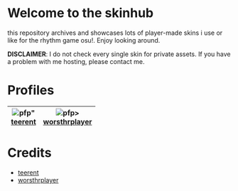 # Welcome to the skinhub
this repository archives and showcases lots of player-made skins i use or like for the rhythm game osu!. Enjoy looking around.

**DISCLAIMER**: I do not check every single skin for private assets. If you have a problem with me hosting, please contact me.

# Profiles

<div align="center">

| ![pfp](https://a.ppy.sh/21540437)"<br>[teerent](players/teerent/teerent.md) | ![pfp](https://a.ppy.sh/14106450)><br>[worsthrplayer](players/worsthrplayer/worsthrplayer.md)  |
| :-----------------: | :--------------------: | 

</div>

# Credits

- [teerent](https://osu.ppy.sh/users/21540437)
- [worsthrplayer](https://osu.ppy.sh/users/14106450)
